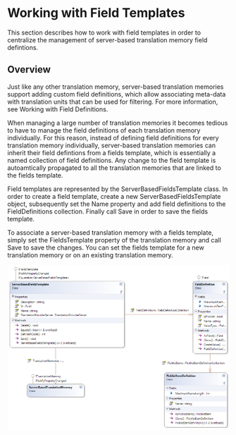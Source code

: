 Working with Field Templates
=====
This section describes how to work with field templates in order to centralize the management of server-based translation memory field defintions.

Overview
-----
Just like any other translation memory, server-based translation memories support adding custom field definitions, which allow associating meta-data with translation units that can be used for filtering. For more information, see Working with Field Definitions.

When managing a large number of translation memories it becomes tedious to have to manage the field definitions of each translation memory individually. For this reason, instead of defining field definitions for every translation memory individually, server-based translation memories can inherit their field defintions from a fields template, which is essentially a named collection of field definitions. Any change to the field template is autoamtically propagated to all the translation memories that are linked to the fields template.

Field templates are represented by the ServerBasedFieldsTemplate class. In order to create a field template, create a new ServerBasedFieldsTemplate object, subsequently set the Name property and add field definitions to the FieldDefinitions collection. Finally call Save in order to save the fields template.

To associate a server-based translation memory with a fields template, simply set the FieldsTemplate property of the translation memory and call Save to save the changes. You can set the fields template for a new translation memory or on an existing translation memory.



<img style="display:block; " src="images/FieldsTemplate.png"/>